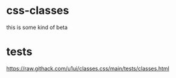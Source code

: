 # css-classes
this is some kind of beta

# tests

https://raw.githack.com/u1ui/classes.css/main/tests/classes.html
